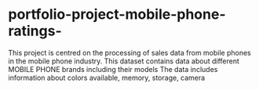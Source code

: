 # portfolio-project-mobile-phone-ratings-
This project is centred on the processing of sales data from mobile phones in the mobile phone industry. This dataset contains data about different MOBILE PHONE brands including their models The data includes information about colors available, memory, storage, camera
